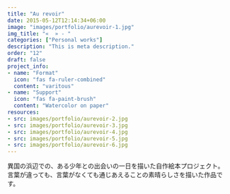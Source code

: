 ```yaml
---
title: "Au revoir"
date: 2015-05-12T12:14:34+06:00
image: "images/portfolio/aurevoir-1.jpg"
img_title: "«  » - "
categories: ["Personal works"]
description: "This is meta description."
order: "12"
draft: false
project_info:
- name: "Format"
  icon: "fas fa-ruler-combined"
  content: "varitous"
- name: "Support"
  icon: "fas fa-paint-brush"
  content: "Watercolor on paper"
resources:
- src: images/portfolio/aurevoir-2.jpg
- src: images/portfolio/aurevoir-3.jpg
- src: images/portfolio/aurevoir-4.jpg
- src: images/portfolio/aurevoir-5.jpg
- src: images/portfolio/aurevoir-6.jpg
---
```

異国の浜辺での、ある少年との出会いの一日を描いた自作絵本プロジェクト。  
言葉が違っても、言葉がなくても通じあえることの素晴らしさを描いた作品です。

